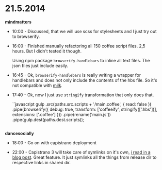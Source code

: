 # 21.5.2014

**mindmatters**

- 10:00 - Discussed, that we will use scss for stylesheets and I just try out to browserify.

- 16:00 - Finished manually refactoring all 150 coffee script files. 2,5 hours. But I didn't tested it though.

    Using npm package `browserify-handlebars` to inline all text files. The json files just include easily.

- 16:45 - Ok, `browserify-handlebars` is really writing a wrapper for handlebars and does not only include the contents of the hbs file. So it's not compatible with [milk](https://github.com/pvande/Milk).

- 17:40 - Ok, now I just use `stringify` transformation that only does that.

    ``javascript
    gulp
      .src(paths.src.scripts + '/main.coffee', { read: false })
      .pipe(browserify({
        debug: true,
        transform: ['coffeeify', stringify(['.hbs'])],
        extensions: ['.coffee']
      }))
      .pipe(rename('main.js'))
      .pipe(gulp.dest(paths.dest.scripts));
    ```

**dancesocially**

- 18:00 - Go on with capistrano deployment

- 22:00 - Capistrano 3 will take care of symlinks on it's own, [i read in a blog post](https://semaphoreapp.com/blog/2013/11/26/capistrano-3-upgrade-guide.html). Great feature. It just symlinks all the things from release dir to respective links in shared dir.
